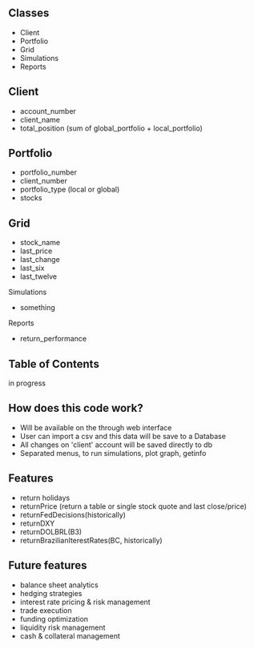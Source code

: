 
## Classes
- Client
- Portfolio
- Grid
- Simulations
- Reports

## Client
- account_number
- client_name
- total_position (sum of global_portfolio + local_portfolio)

## Portfolio
- portfolio_number
- client_number
- portfolio_type (local or global)
- stocks

## Grid
- stock_name
- last_price
- last_change
- last_six
- last_twelve

Simulations
- something

Reports
- return_performance





## Table of Contents
in progress


## How does this code work?
- Will be available on the through web interface
- User can import a csv and this data will be save to a Database
- All changes on 'client' account will be saved directly to db
- Separated menus, to run simulations, plot graph, getinfo


## Features
- return holidays
- returnPrice (return a table or single stock quote and last close/price)
- returnFedDecisions(historically)
- returnDXY
- returnDOLBRL(B3)
- returnBrazilianIterestRates(BC, historically)


## Future features
- balance sheet analytics
- hedging strategies
- interest rate pricing & risk management
- trade execution
- funding optimization
- liquidity risk management
- cash & collateral management
